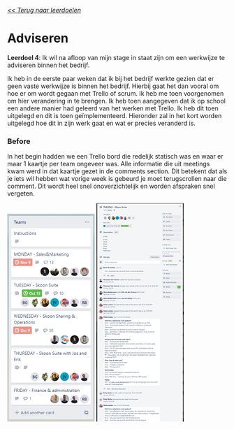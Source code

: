 [*<< Terug naar leerdoelen*](../leerdoelen)

# Adviseren

**Leerdoel 4**: Ik wil na afloop van mijn stage in staat zijn om een werkwijze te adviseren binnen het bedrijf.

Ik heb in de eerste paar weken dat ik bij het bedrijf werkte gezien dat er geen vaste werkwijze is binnen het bedrijf. Hierbij gaat het dan vooral om hoe er om wordt gegaan met Trello of scrum. Ik heb me toen voorgenomen om hier verandering in te brengen. Ik heb toen aangegeven dat ik op school een andere manier had geleerd van het werken met Trello. Ik heb dit toen uitgelegd en dit is toen geïmplementeerd. Hieronder zal in het kort worden uitgelegd hoe dit in zijn werk gaat en wat er precies veranderd is.

### Before

In het begin hadden we een Trello bord die redelijk statisch was en waar er maar 1 kaartje per team ongeveer was. Alle informatie die uit meetings kwam werd in dat kaartje gezet in de comments section. Dit betekent dat als je iets wil hebben wat vorige week is gebeurd je moet terugscrollen naar die comment. Dit wordt heel snel onoverzichtelijk en worden afspraken snel vergeten.

![BeforePic](../resources/adviseren/trellobefore.png)
![BeforePicDetails](../resources/adviseren/trellobeforedetails.png)